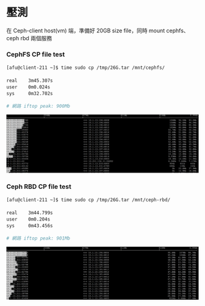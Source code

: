 # 壓測

在 Ceph-client host\(vm\) 端，準備好 20GB size file，同時 mount cephfs、ceph rbd 兩個服務

### CephFS CP file test

```bash
[afu@client-211 ~]$ time sudo cp /tmp/26G.tar /mnt/cephfs/

real    3m45.307s
user    0m0.024s
sys     0m32.702s

# 網路 iftop peak: 900Mb
```

![](.gitbook/assets/image%20%284%29.png)

### Ceph RBD CP file test

```bash
[afu@client-211 ~]$ time sudo cp /tmp/26G.tar /mnt/ceph-rbd/

real    3m44.799s
user    0m0.204s
sys     0m43.456s

# 網路 iftop peak: 901Mb
```

![](.gitbook/assets/image%20%285%29.png)

